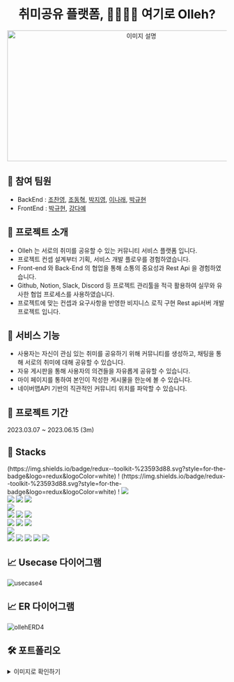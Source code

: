 <h1 align="center">취미공유 플랫폼, 👨‍👩‍👧‍👦 여기로 Olleh?</h1>


<p align="center">
  <img src="https://i.imgur.com/5thBiwU.png" alt="이미지 설명" width="600" height="300" />
</p>


🙋‍ 참여 팀원
-------------
- BackEnd : [조찬영](https://github.com/NinjaYoung98), [조동혁](https://github.com/donizz), [박지영](https://github.com/jiyoung10), [이나래](http://github.com/naraeeee), [박규현](https://github.com/henryKyuhyun)
- FrontEnd : [박규현](https://github.com/henryKyuhyun), [강다예](https://github.com/dayaekang)


📍 프로젝트 소개
-------------
- Olleh 는 서로의 취미를 공유할 수 있는 커뮤니티 서비스 플랫폼 입니다.
- 프로젝트 컨셉 설계부터 기획, 서비스 개발 플로우를 경험하였습니다.
- Front-end 와 Back-End 의 협업을 통해 소통의 중요성과 Rest Api 을 경험하였습니다.
- Github, Notion, Slack, Discord 등 프로젝트 관리툴을 적극 활용하여 실무와 유사한 협업 프로세스를 사용하였습니다.
- 프로젝트에 맞는 컨셉과 요구사항을 반영한 비지니스 로직 구현 Rest api서버 개발 프로젝트 입니다.


🚀 서비스 기능
-------------
- 사용자는 자신이 관심 있는 취미를 공유하기 위해 커뮤니티를 생성하고, 채팅을 통해 서로의 취미에 대해 공유할 수 있습니다.
- 자유 게시판을 통해 사용자의 의견들을 자유롭게 공유할 수 있습니다.
- 마이 페이지를 통하여 본인이 작성한 게시물을 한눈에 볼 수 있습니다.
- 네이버맵API 기반의 직관적인 커뮤니티 위치를 파악할 수 있습니다.


🎯 프로젝트 기간
------------
2023.03.07 ~ 2023.06.15 (3m)


🔧 Stacks
-------------
<div> 
  (https://img.shields.io/badge/redux--toolkit-%23593d88.svg?style=for-the-badge&logo=redux&logoColor=white) !
  (https://img.shields.io/badge/redux--toolkit-%23593d88.svg?style=for-the-badge&logo=redux&logoColor=white) !
  <img src="https://img.shields.io/badge/java-007396?style=for-the-badge&logo=java&logoColor=white"> 
  <br>
  
  <img src="https://img.shields.io/badge/javascript-F7DF1E?style=for-the-badge&logo=javascript&logoColor=black"> 
  <img src="https://img.shields.io/badge/react-61DAFB?style=for-the-badge&logo=react&logoColor=black">
  <img src="https://img.shields.io/badge/redux-764ABC?style=for-the-badge&logo=redux&logoColor=black">
  <br>
  
  <img src="https://img.shields.io/badge/mysql-4479A1?style=for-the-badge&logo=mysql&logoColor=white"> 
  <br>
  
  <img src="https://img.shields.io/badge/reids-DC382D?style=for-the-badge&logo=redis&logoColor=black">
  <img src="https://img.shields.io/badge/json web tokens-036CB5?style=for-the-badge&logo=json web tokens&logoColor=black">
  <img src="https://img.shields.io/badge/webstorm-036CB5?style=for-the-badge&logo=webstorm&logoColor=black">


  
  <br>
  
  <img src="https://img.shields.io/badge/springboot-6DB33F?style=for-the-badge&logo=springboot&logoColor=white">
  <img src="https://img.shields.io/badge/gradle-02303A?style=for-the-badge&logo=gradle&logoColor=white">
  <img src="https://img.shields.io/badge/spring security-6DB33F?style=for-the-badge&logo=spring security&logoColor=white">

  <br>

  <img src="https://img.shields.io/badge/apache tomcat-F8DC75?style=for-the-badge&logo=apachetomcat&logoColor=white">
  <br>
  
  <img src="https://img.shields.io/badge/github-181717?style=for-the-badge&logo=github&logoColor=white">
  <img src="https://img.shields.io/badge/git-F05032?style=for-the-badge&logo=git&logoColor=white">
  <img src="https://img.shields.io/badge/discord-5865F2?style=for-the-badge&logo=discord&logoColor=white">
  <img src="https://img.shields.io/badge/slack-4A154B?style=for-the-badge&logo=slack&logoColor=white">
  <img src="https://img.shields.io/badge/gitkraken-179287?style=for-the-badge&logo=gitkraken&logoColor=white">
  <br>
</div>


📈 Usecase 다이어그램
-----------

![usecase4](https://github.com/Team-javaJobJob/OllehBoardProject/assets/126131788/93c45238-b8d2-49f2-b5a4-1d3caa1848e6)

📈 ER 다이어그램 
-------------

![ollehERD4](https://github.com/Team-javaJobJob/OllehBoardProject/assets/126131788/cea51928-d372-4328-a5db-af4018e84d06)


🛠 포트폴리오
-------------

<details>
  <summary>이미지로 확인하기</summary>
  프론트
</details>
